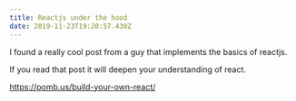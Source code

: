 ```yaml
---
title: Reactjs under the hood
date: 2019-11-23T19:20:57.430Z
---
```

I found a really cool post from a guy that implements the basics of reactjs.

If you read that post it will deepen your understanding of react.

https://pomb.us/build-your-own-react/
